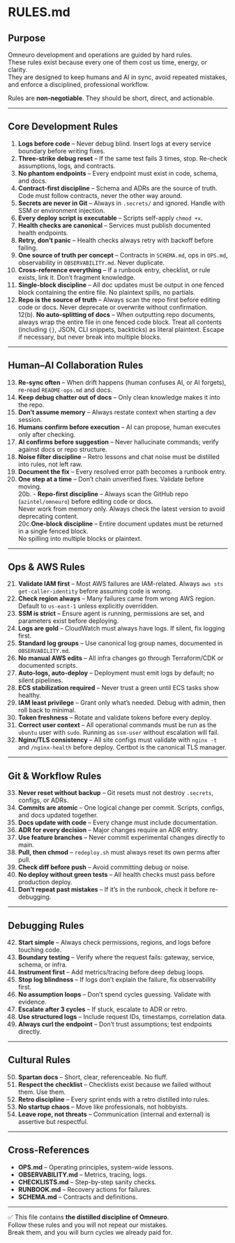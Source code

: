 # RULES.md

## Purpose
Omneuro development and operations are guided by hard rules.  
These rules exist because every one of them cost us time, energy, or clarity.  
They are designed to keep humans and AI in sync, avoid repeated mistakes,  
and enforce a disciplined, professional workflow.  

Rules are **non-negotiable**. They should be short, direct, and actionable.  

---

## Core Development Rules

1. **Logs before code** – Never debug blind. Insert logs at every service boundary before writing fixes.  
2. **Three-strike debug reset** – If the same test fails 3 times, stop. Re-check assumptions, logs, and contracts.  
3. **No phantom endpoints** – Every endpoint must exist in code, schema, and docs.  
4. **Contract-first discipline** – Schema and ADRs are the source of truth. Code must follow contracts, never the other way around.  
5. **Secrets are never in Git** – Always in `.secrets/` and ignored. Handle with SSM or environment injection.  
6. **Every deploy script is executable** – Scripts self-apply `chmod +x`.  
7. **Health checks are canonical** – Services must publish documented health endpoints.  
8. **Retry, don’t panic** – Health checks always retry with backoff before failing.  
9. **One source of truth per concept** – Contracts in `SCHEMA.md`, ops in `OPS.md`, observability in `OBSERVABILITY.md`. Never duplicate.  
10. **Cross-reference everything** – If a runbook entry, checklist, or rule exists, link it. Don’t fragment knowledge.  
11. **Single-block discipline** – All doc updates must be output in one fenced block containing the entire file. No plaintext spills, no partials.  
12. **Repo is the source of truth** – Always scan the repo first before editing code or docs. Never deprecate or overwrite without confirmation.  
12(b). **No auto-splitting of docs** – When outputting repo documents, always wrap the entire file in one fenced code block. Treat all contents (including `{}`, JSON, CLI snippets, backticks) as literal plaintext. Escape if necessary, but never break into multiple blocks.

---

## Human–AI Collaboration Rules

13. **Re-sync often** – When drift happens (human confuses AI, or AI forgets), re-read `README-ops.md` and docs.  
14. **Keep debug chatter out of docs** – Only clean knowledge makes it into the repo.  
15. **Don’t assume memory** – Always restate context when starting a dev session.  
16. **Humans confirm before execution** – AI can propose, human executes only after checking.  
17. **AI confirms before suggestion** – Never hallucinate commands; verify against docs or repo structure.  
18. **Noise filter discipline** – Retro lessons and chat noise must be distilled into rules, not left raw.  
19. **Document the fix** – Every resolved error path becomes a runbook entry.  
20. **One step at a time** – Don’t chain unverified fixes. Validate before moving.  
20b. - **Repo-first discipline** – Always scan the GitHub repo (`azintel/omneuro`) before editing code or docs.  
  Never work from memory only. Always check the latest version to avoid deprecating content.  
20c.**One-block discipline** – Entire document updates must be returned in a single fenced block.  
  No spilling into multiple blocks or plaintext.  

---

## Ops & AWS Rules

21. **Validate IAM first** – Most AWS failures are IAM-related. Always `aws sts get-caller-identity` before assuming code is wrong.  
22. **Check region always** – Many failures came from wrong AWS region. Default to `us-east-1` unless explicitly overridden.  
23. **SSM is strict** – Ensure agent is running, permissions are set, and parameters exist before deploying.  
24. **Logs are gold** – CloudWatch must always have logs. If silent, fix logging first.  
25. **Standard log groups** – Use canonical log group names, documented in `OBSERVABILITY.md`.  
26. **No manual AWS edits** – All infra changes go through Terraform/CDK or documented scripts.  
27. **Auto-logs, auto-deploy** – Deployment must emit logs by default; no silent pipelines.  
28. **ECS stabilization required** – Never trust a green until ECS tasks show healthy.  
29. **IAM least privilege** – Grant only what’s needed. Debug with admin, then roll back to minimal.  
30. **Token freshness** – Rotate and validate tokens before every deploy.  
31. **Correct user context** – All operational commands must be run as the `ubuntu` user with `sudo`. Running as `ssm-user` without escalation will fail.  
32. **Nginx/TLS consistency** – All site configs must validate with `nginx -t` and `/nginx-health` before deploy. Certbot is the canonical TLS manager.  

---

## Git & Workflow Rules

33. **Never reset without backup** – Git resets must not destroy `.secrets`, configs, or ADRs.  
34. **Commits are atomic** – One logical change per commit. Scripts, configs, and docs updated together.  
35. **Docs update with code** – Every change must include documentation.  
36. **ADR for every decision** – Major changes require an ADR entry.  
37. **Use feature branches** – Never commit experimental changes directly to main.  
38. **Pull, then chmod** – `redeploy.sh` must always reset its own perms after pull.  
39. **Check diff before push** – Avoid committing debug or noise.  
40. **No deploy without green tests** – All health checks must pass before production deploy.  
41. **Don’t repeat past mistakes** – If it’s in the runbook, check it before re-debugging.  

---

## Debugging Rules

42. **Start simple** – Always check permissions, regions, and logs before touching code.  
43. **Boundary testing** – Verify where the request fails: gateway, service, schema, or infra.  
44. **Instrument first** – Add metrics/tracing before deep debug loops.  
45. **Stop log blindness** – If logs don’t explain the failure, fix observability first.  
46. **No assumption loops** – Don’t spend cycles guessing. Validate with evidence.  
47. **Escalate after 3 cycles** – If stuck, escalate to ADR or retro.  
48. **Use structured logs** – Include request IDs, timestamps, correlation data.  
49. **Always curl the endpoint** – Don’t trust assumptions; test endpoints directly.  

---

## Cultural Rules

50. **Spartan docs** – Short, clear, referenceable. No fluff.  
51. **Respect the checklist** – Checklists exist because we failed without them. Use them.  
52. **Retro discipline** – Every sprint ends with a retro distilled into rules.  
53. **No startup chaos** – Move like professionals, not hobbyists.  
54. **Leave rope, not threats** – Communication (internal and external) is assertive but respectful.  

---

## Cross-References

- **OPS.md** – Operating principles, system-wide lessons.  
- **OBSERVABILITY.md** – Metrics, tracing, logs.  
- **CHECKLISTS.md** – Step-by-step sanity checks.  
- **RUNBOOK.md** – Recovery actions for failures.  
- **SCHEMA.md** – Contracts and definitions.  

---

✅ This file contains **the distilled discipline of Omneuro**.  
Follow these rules and you will not repeat our mistakes.  
Break them, and you will burn cycles we already paid for.  